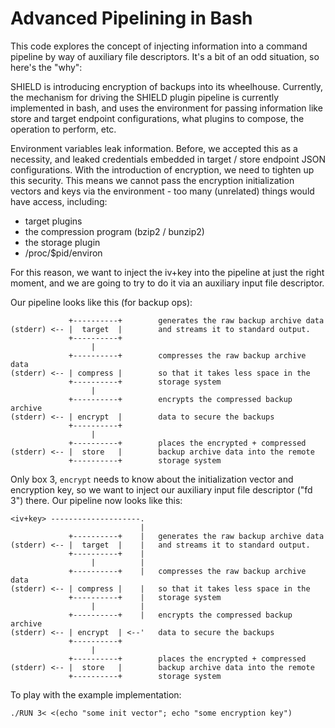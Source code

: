 Advanced Pipelining in Bash
===========================

This code explores the concept of injecting information into a
command pipeline by way of auxiliary file descriptors.  It's a bit
of an odd situation, so here's the "why":

SHIELD is introducing encryption of backups into its wheelhouse.
Currently, the mechanism for driving the SHIELD plugin pipeline is
currently implemented in bash, and uses the environment for
passing information like store and target endpoint configurations,
what plugins to compose, the operation to perform, etc.

Environment variables leak information.  Before, we accepted this
as a necessity, and leaked credentials embedded in target / store
endpoint JSON configurations.  With the introduction of
encryption, we need to tighten up this security.  This means we
cannot pass the encryption initialization vectors and keys via the
environment - too many (unrelated) things would have access,
including:

  - target plugins
  - the compression program (bzip2 / bunzip2)
  - the storage plugin
  - /proc/$pid/environ

For this reason, we want to inject the iv+key into the pipeline at
just the right moment, and we are going to try to do it via an
auxiliary input file descriptor.

Our pipeline looks like this (for backup ops):

```
             +----------+        generates the raw backup archive data
(stderr) <-- |  target  |        and streams it to standard output.
             +----------+
                  |
             +----------+        compresses the raw backup archive data
(stderr) <-- | compress |        so that it takes less space in the
             +----------+        storage system
                  |
             +----------+        encrypts the compressed backup archive
(stderr) <-- | encrypt  |        data to secure the backups
             +----------+
                  |
             +----------+        places the encrypted + compressed
(stderr) <-- |  store   |        backup archive data into the remote
             +----------+        storage system
```

Only box 3, `encrypt` needs to know about the initialization
vector and encryption key, so we want to inject our auxiliary
input file descriptor ("fd 3") there.  Our pipeline now looks like
this:

```
<iv+key> --------------------.
                             |
             +----------+    |   generates the raw backup archive data
(stderr) <-- |  target  |    |   and streams it to standard output.
             +----------+    |
                  |          |
             +----------+    |   compresses the raw backup archive data
(stderr) <-- | compress |    |   so that it takes less space in the
             +----------+    |   storage system
                  |          |
             +----------+    |   encrypts the compressed backup archive
(stderr) <-- | encrypt  | <--'   data to secure the backups
             +----------+
                  |
             +----------+        places the encrypted + compressed
(stderr) <-- |  store   |        backup archive data into the remote
             +----------+        storage system
```

To play with the example implementation:

```
./RUN 3< <(echo "some init vector"; echo "some encryption key")
```
